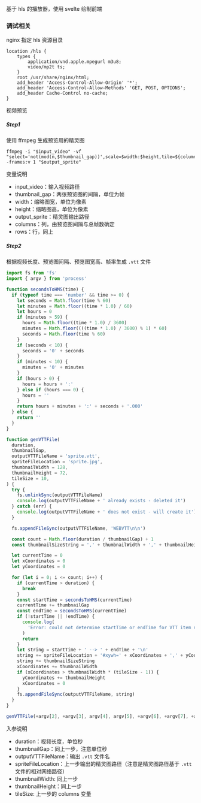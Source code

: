 基于 hls 的播放器，使用 svelte 绘制前端

### 调试相关

nginx 指定 hls 资源目录

```nginx
location /hls {
    types {
        application/vnd.apple.mpegurl m3u8;
        video/mp2t ts;
    }
    root /usr/share/nginx/html;
    add_header 'Access-Control-Allow-Origin' '*';
    add_header 'Access-Control-Allow-Methods' 'GET, POST, OPTIONS';
    add_header Cache-Control no-cache;
}
```

视频预览

##### Step1

使用 ffmpeg 生成预览用的精灵图

```shell
ffmpeg -i "$input_video" -vf "select='not(mod(n,$thumbnail_gap))',scale=$width:$height,tile=${columns}x${rows}" -frames:v 1 "$output_sprite"
```

变量说明

- input_video：输入视频路径
- thumbnail_gap：两张预览图的间隔，单位为帧
- width：缩略图宽，单位为像素
- height：缩略图高，单位为像素
- output_sprite：精灵图输出路径
- columns：列，由预览图间隔与总帧数确定
- rows：行，同上

##### Step2

根据视频长度、预览图间隔、预览图宽高、帧率生成 `.vtt` 文件

```typescript
import fs from 'fs'
import { argv } from 'process'

function secondsToHMS(time) {
  if (typeof time === 'number' && time >= 0) {
    let seconds = Math.floor(time % 60)
    let minutes = Math.floor((time * 1.0) / 60)
    let hours = 0
    if (minutes > 59) {
      hours = Math.floor((time * 1.0) / 3600)
      minutes = Math.floor((((time * 1.0) / 3600) % 1) * 60)
      seconds = Math.floor(time % 60)
    }
    if (seconds < 10) {
      seconds = '0' + seconds
    }
    if (minutes < 10) {
      minutes = '0' + minutes
    }
    if (hours > 0) {
      hours = hours + ':'
    } else if (hours === 0) {
      hours = ''
    }
    return hours + minutes + ':' + seconds + '.000'
  } else {
    return ''
  }
}

function genVTTFile(
  duration,
  thumbnailGap,
  outputVTTFileName = 'sprite.vtt',
  spriteFileLocation = 'sprite.jpg',
  thumbnailWidth = 128,
  thumbnailHeight = 72,
  tileSize = 10,
) {
  try {
    fs.unlinkSync(outputVTTFileName)
    console.log(outputVTTFileName + ' already exists - deleted it')
  } catch (err) {
    console.log(outputVTTFileName + ' does not exist - will create it')
  }

  fs.appendFileSync(outputVTTFileName, 'WEBVTT\n\n')

  const count = Math.floor(duration / thumbnailGap) + 1
  const thumbnailSizeString = ',' + thumbnailWidth + ',' + thumbnailHeight + '\n\n'

  let currentTime = 0
  let xCoordinates = 0
  let yCoordinates = 0

  for (let i = 0; i <= count; i++) {
    if (currentTime > duration) {
      break
    }
    const startTime = secondsToHMS(currentTime)
    currentTime += thumbnailGap
    const endTime = secondsToHMS(currentTime)
    if (!startTime || !endTime) {
      console.log(
        'Error: could not determine startTime or endTime for VTT item number ' + i + ' - exit',
      )
      return
    }
    let string = startTime + ' --> ' + endTime + '\n'
    string += spriteFileLocation + '#xywh=' + xCoordinates + ',' + yCoordinates
    string += thumbnailSizeString
    xCoordinates += thumbnailWidth
    if (xCoordinates > thumbnailWidth * (tileSize - 1)) {
      yCoordinates += thumbnailHeight
      xCoordinates = 0
    }
    fs.appendFileSync(outputVTTFileName, string)
  }
}

genVTTFile(+argv[2], +argv[3], argv[4], argv[5], +argv[6], +argv[7], +argv[8])
```

入参说明

- duration：视频长度，单位秒
- thumbnailGap：同上一步，注意单位秒
- outputVTTFileName：输出 `.vtt` 文件名
- spriteFileLocation：上一步输出的精灵图路径（注意是精灵图路径基于 `.vtt` 文件的相对网络路径）
- thumbnailWidth: 同上一步
- thumbnailHeight：同上一步
- tileSize: 上一步的 columns 变量
